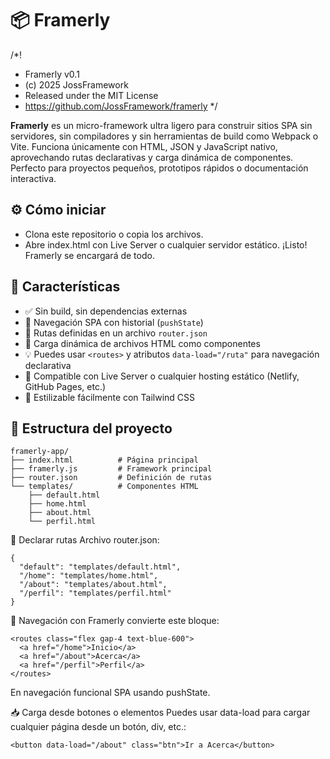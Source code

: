 # 📦 Framerly
/*!
 * Framerly v0.1
 * (c) 2025 JossFramework
 * Released under the MIT License
 * https://github.com/JossFramework/framerly
 */

**Framerly** es un micro-framework ultra ligero para construir sitios SPA sin servidores, sin compiladores y sin herramientas de build como Webpack o Vite.
Funciona únicamente con HTML, JSON y JavaScript nativo, aprovechando rutas declarativas y carga dinámica de componentes. Perfecto para proyectos pequeños, prototipos rápidos o documentación interactiva.

⚙️ Cómo iniciar
---
- Clona este repositorio o copia los archivos.
- Abre index.html con Live Server o cualquier servidor estático.
¡Listo! Framerly se encargará de todo.


## 🚀 Características

- ✅ Sin build, sin dependencias externas  
- 🔄 Navegación SPA con historial (`pushState`)  
- 📄 Rutas definidas en un archivo `router.json`  
- 🧩 Carga dinámica de archivos HTML como componentes  
- 💡 Puedes usar `<routes>` y atributos `data-load="/ruta"` para navegación declarativa  
- 🎯 Compatible con Live Server o cualquier hosting estático (Netlify, GitHub Pages, etc.)  
- 🎨 Estilizable fácilmente con Tailwind CSS  



## 📁 Estructura del proyecto

```plaintext
framerly-app/
├── index.html          # Página principal
├── framerly.js         # Framework principal
├── router.json         # Definición de rutas
└── templates/          # Componentes HTML
    ├── default.html
    ├── home.html
    ├── about.html
    └── perfil.html
```

🧩 Declarar rutas
Archivo router.json:
```plaintext
{
  "default": "templates/default.html",
  "/home": "templates/home.html",
  "/about": "templates/about.html",
  "/perfil": "templates/perfil.html"
}
```
🧭 Navegación con <routes>
Framerly convierte este bloque:
```plaintext
<routes class="flex gap-4 text-blue-600">
  <a href="/home">Inicio</a>
  <a href="/about">Acerca</a>
  <a href="/perfil">Perfil</a>
</routes>
```
En navegación funcional SPA usando pushState.


📥 Carga desde botones o elementos
Puedes usar data-load para cargar cualquier página desde un botón, div, etc.:
```plaintext
<button data-load="/about" class="btn">Ir a Acerca</button>
```



